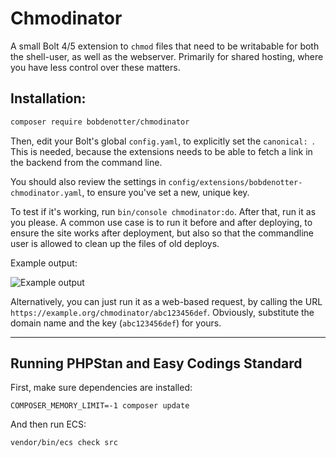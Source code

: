 # Chmodinator

A small Bolt 4/5 extension to `chmod` files that need to be writabable for both 
the shell-user, as well as the webserver. Primarily for shared hosting, where 
you have less control over these matters.

## Installation:

```bash
composer require bobdenotter/chmodinator
```

Then, edit your Bolt's global `config.yaml`, to explicitly set the 
`canonical: `. This is needed, because the extensions needs to be able to fetch 
a link in the backend from the command line. 

You should also review the settings in `config/extensions/bobdenotter-chmodinator.yaml`,
to ensure you've set a new, unique key. 

To test if it's working, run `bin/console chmodinator:do`. After that, run it as 
you please. A common use case is to run it before and after deploying, to ensure 
the site works after deployment, but also so that the commandline user is 
allowed to clean up the files of old deploys.

Example output: 

![Example output](https://user-images.githubusercontent.com/1833361/122406205-f3eb9c00-cf80-11eb-87be-f5d8f82e5a8f.png)



Alternatively, you can just run it as a web-based request, by calling the URL 
`https://example.org/chmodinator/abc123456def`. Obviously, substitute the 
domain name and the key (`abc123456def`) for yours.

---

## Running PHPStan and Easy Codings Standard

First, make sure dependencies are installed:

```
COMPOSER_MEMORY_LIMIT=-1 composer update
```

And then run ECS:

```
vendor/bin/ecs check src
```
